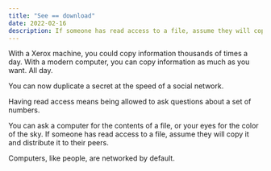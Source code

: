```yaml
---
title: "See == download"
date: 2022-02-16
description: If someone has read access to a file, assume they will copy it and distribute it to their peers.
---
```


With a Xerox machine, you could copy information thousands of times a day. With a modern computer, you can copy information as much as you want. All day.

You can now duplicate a secret at the speed of a social network. 

Having read access means being allowed to ask questions about a set of numbers.

You can ask a computer for the contents of a file, or your eyes for the color of the sky. If someone has read access to a file, assume they will copy it and distribute it to their peers. 

Computers, like people, are networked by default.
